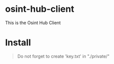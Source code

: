 # osint-hub-client

This is the Osint Hub Client


# Install

> Do not forget to create 'key.txt' in "./private/"